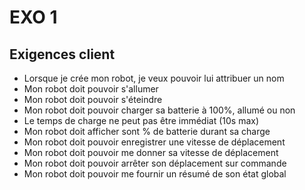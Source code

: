 # EXO 1

## Exigences client

* Lorsque je crée mon robot, je veux pouvoir lui attribuer un nom
* Mon robot doit pouvoir s'allumer
* Mon robot doit pouvoir s'éteindre
* Mon robot doit pouvoir charger sa batterie à 100%, allumé ou non
* Le temps de charge ne peut pas être immédiat (10s max)
* Mon robot doit afficher sont % de batterie durant sa charge
* Mon robot doit pouvoir enregistrer une vitesse de déplacement
* Mon robot doit pouvoir me donner sa vitesse de déplacement
* Mon robot doit pouvoir arrêter son déplacement sur commande
* Mon robot doit pouvoir me fournir un résumé de son état global